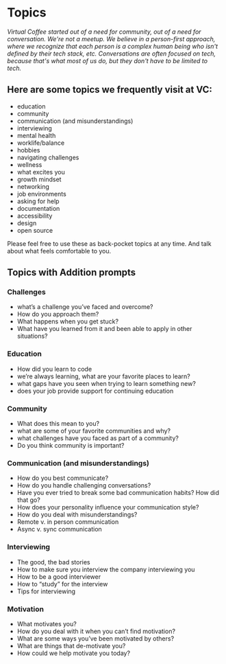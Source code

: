 # Topics

_Virtual Coffee started out of a need for community, out of a need for conversation. We're not a meetup. We believe in a person-first approach, where we recognize that each person is a complex human being who isn't defined by their tech stack, etc. Conversations are often focused on tech, because that's what most of us do, but they don't have to be limited to tech._

## Here are some topics we frequently visit at VC:

- education
- community
- communication (and misunderstandings)
- interviewing
- mental health
- worklife/balance
- hobbies
- navigating challenges
- wellness
- what excites you
- growth mindset
- networking
- job environments
- asking for help
- documentation
- accessibility
- design
- open source

Please feel free to use these as back-pocket topics at any time. And talk about what feels comfortable to you.

## Topics with Addition prompts
### Challenges
- what’s a challenge you’ve faced and overcome?
- How do you approach them?
- What happens when you get stuck?
- What have you learned from it and been able to apply in other situations?


### Education
- How did you learn to code
- we’re always learning, what are your favorite places to learn?
- what gaps have you seen when trying to learn something new?
- does your job provide support for continuing education

### Community
- What does this mean to you?
- what are some of your favorite communities and why?
- what challenges have you faced as part of a community?
- Do you think community is important?

### Communication (and misunderstandings)
- How do you best communicate?
- How do you handle challenging conversations?
- Have you ever tried to break some bad communication habits? How did that go?
- How does your personality influence your communication style?
- How do you deal with misunderstandings?
- Remote v. in person communication
- Async v. sync communication

### Interviewing
- The good, the bad stories
- How to make sure you interview the company interviewing you
- How to be a good interviewer
- How to “study” for the interview
- Tips for interviewing

### Motivation 
- What motivates you?
- How do you deal with it when you can’t find motivation?
- What are some ways you’ve been motivated by others?
- What are things that de-motivate you?
- How could we help motivate you today?
